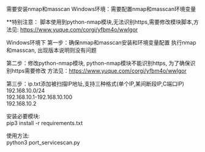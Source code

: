 需要安装nmap和masscan
Windows环境：需要配置nmap和masscan环境变量

**特别注意：
脚本使用到python-nmap模块,无法识别https,需要修改模块脚本,方法见:
https://www.yuque.com/corgi/yfbm4o/wwlgor

Windows环境下
第一步：确保nmap和masscan安装和环境变量配置
执行nmap和masscan, 出现版本说明则没有问题

第二步：修改python-nmap模块, python-nmap模块不能识别https, 为了确保识别https需要修改
方法见：https://www.yuque.com/corgi/yfbm4o/wwlgor

第三步：ip.txt添加被扫描IP地址,支持三种格式(单个IP,某间断段IP,C端口IP)  
192.168.10.0/24     
192.168.10.1-192.168.10.100  
192.168.10.2  

安装必要模块:  
pip3 install -r requirements.txt

使用方法:  
python3 port_servicescan.py
